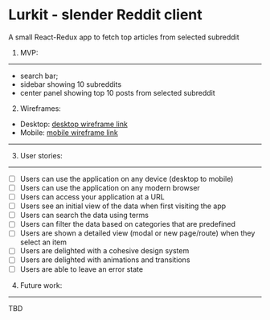Lurkit - slender Reddit client
===
A small React-Redux app to fetch top articles from selected subreddit

1. MVP:
---
* search bar;
* sidebar showing 10 subreddits
* center panel showing top 10 posts from selected subreddit

2. Wireframes:
* Desktop: [desktop wireframe link](./wireframes/wireframe-desktop.png)
* Mobile: [mobile wireframe link](./wireframes/wireframe-mobile.png)
---

3. User stories:
---
* [ ] Users can use the application on any device (desktop to mobile)
* [ ] Users can use the application on any modern browser
* [ ] Users can access your application at a URL
* [ ] Users see an initial view of the data when first visiting the app
* [ ] Users can search the data using terms
* [ ] Users can filter the data based on categories that are predefined
* [ ] Users are shown a detailed view (modal or new page/route) when they select an item
* [ ] Users are delighted with a cohesive design system
* [ ] Users are delighted with animations and transitions
* [ ] Users are able to leave an error state

4. Future work:
---
TBD
